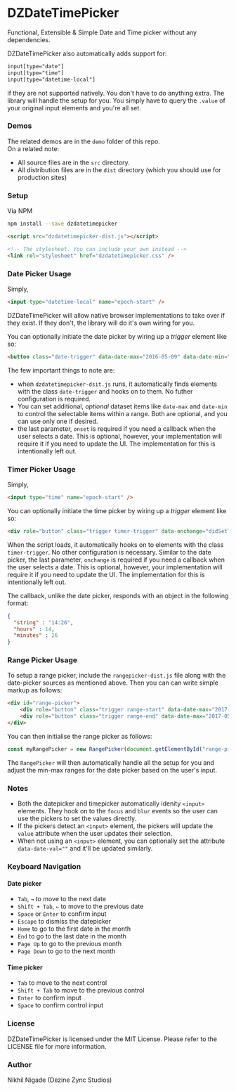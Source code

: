 # DZDateTimePicker
Functional, Extensible &amp; Simple Date and Time picker without any dependencies.  

DZDateTimePicker also automatically adds support for:  
```html
input[type="date"]
input[type="time"]
input[type="datetime-local"]
```
if they are not supported natively. You don't have to do anything extra. The library will handle the setup for you. You simply have to query the `.value` of your original input elements and you're all set.  

### Demos  
The related demos are in the `demo` folder of this repo.  
On a related note:   
- All source files are in the `src` directory.
- All distribution files are in the `dist` directory (which you should use for production sites)

### Setup
Via NPM
```sh
npm install --save dzdatetimepicker
```

```html
<script src="dzdatetimepicker-dist.js"></script>

<!-- The stylesheet. You can include your own instead -->
<link rel="stylesheet" href="dzdatetimepicker.css" />
```

### Date Picker Usage
Simply,
```html
<input type="datetime-local" name="epoch-start" />
```
DZDateTimePicker will allow native browser implementations to take over if they exist. If they don't, the library will do it's own wiring for you. 


You can optionally initiate the date picker by wiring up a *trigger* element like so:
```html
<button class="date-trigger" data-date-max="2016-05-09" data-date-min="2016-01-01" data-onset="didSetDate">Trigger</button>
```

The few important things to note are:  
- when `dzdatetimepicker-dsit.js` runs, it automatically finds elements with the class `date-trigger` and hooks on to them. No futher configuration is required.
- You can set additional, *optional* dataset items like `date-max` and `date-min` to control the selectable items within a range. Both are optional, and you can use only one if desired.
- the last parameter, `onset` is required if you need a callback when the user selects a date. This is optional, however, your implementation will require it if you need to update the UI. The implementation for this is intentionally left out.

### Timer Picker Usage
Simply,
```html
<input type="time" name="epoch-start" />
```

You can optionally initiate the time picker by wiring up a *trigger* element like so:
```html
<div role="button" class="trigger timer-trigger" data-onchange="didSetTime">Time Trigger</div>
```
When the script loads, it automatically hooks on to elements with the class `timer-trigger`. No other configuration is necessary. Similar to the date picker, the last parameter, `onchange` is required if you need a callback when the user selects a date. This is optional, however, your implementation will require it if you need to update the UI. The implementation for this is intentionally left out.

The callback, unlike the date picker, responds with an object in the following format:
```json
{
  "string" : "14:26",
  "hours" : 14,
  "minutes" : 26
}
```

### Range Picker Usage
To setup a range picker, include the `rangepicker-dist.js` file along with the date-picker sources as mentioned above. Then you can can write simple markup as follows:  
```html
<div id="range-picker">
    <div role="button" class="trigger range-start" data-date-max="2017-05-09" data-date-min="2016-01-01" data-onset="didSetDate">Start</div>
    <div role="button" class="trigger range-end" data-date-max="2017-05-09" data-date-min="2016-01-01" data-onset="didSetDate">End</div>
</div>
```

You can then initialise the range picker as follows:
```js
const myRangePicker = new RangePicker(document.getElementById("range-picker"))
```

The `RangePicker` will then automatically handle all the setup for you and adjust the min-max ranges for the date picker based on the user's input. 

### Notes
- Both the datepicker and timepicker automatically idenity `<input>` elements. They hook on to the `focus` and `blur` events so the user can use the pickers to set the values directly. 
- If the pickers detect an `<input>` element, the pickers will update the `value` attribute when the user updates their selection. 
- When not using an `<input>` element, you can optionally set the attribute `data-date-val=""` and it'll be updated similarly. 

### Keyboard Navigation
#### Date picker
- `Tab`, `→` to move to the next date
- `Shift + Tab`, `←` to move to the previous date
- `Space` or `Enter` to confirm input
- `Escape` to dismiss the datepicker
- `Home` to go to the first date in the month
- `End` to go to the last date in the month
- `Page Up` to go to the previous month
- `Page Down` to go to the next month

#### Time picker
- `Tab` to move to the next control
- `Shift + Tab` to move to the previous control
- `Enter` to confirm input
- `Space` to confirm control input

### License
DZDateTimePicker is licensed under the MIT License. Please refer to the LICENSE file for more information. 

### Author
Nikhil Nigade (Dezine Zync Studios)
